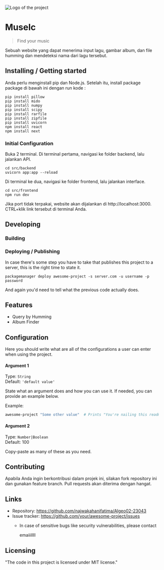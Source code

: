 ![Logo of the project](https://raw.githubusercontent.com/jehna/readme-best-practices/master/sample-logo.png)

# MuseIc
> Find your music

Sebuah website yang dapat menerima input lagu, gambar album, dan file humming dan mendeteksi nama dari lagu tersebut. 

## Installing / Getting started
Anda perlu menginstall pip dan Node.js.
Setelah itu, install package package di bawah ini dengan run kode :
```shell
pip install pillow
pip install mido
pip install numpy
pip install scipy
pip install rarfile
pip install zipfile
pip install uvicorn
npm install react
npm install next
```
### Initial Configuration

Buka 2 terminal.
Di terminal pertama, navigasi ke folder backend, lalu jalankan API.
```shell
cd src/backend
uvicorn app:app --reload
```
Di terminal ke dua, navigasi ke folder frontend, lalu jalankan interface.

```shell
cd src/frontend
npm run dev
```
Jika port tidak terpakai, website akan dijalankan di http://localhost:3000. CTRL+klik link tersebut di terminal Anda. 


## Developing

### Building


### Deploying / Publishing

In case there's some step you have to take that publishes this project to a
server, this is the right time to state it.

```shell
packagemanager deploy awesome-project -s server.com -u username -p password
```

And again you'd need to tell what the previous code actually does.

## Features

* Query by Humming
* Album Finder

## Configuration

Here you should write what are all of the configurations a user can enter when
using the project.

#### Argument 1
Type: `String`  
Default: `'default value'`

State what an argument does and how you can use it. If needed, you can provide
an example below.

Example:
```bash
awesome-project "Some other value"  # Prints "You're nailing this readme!"
```

#### Argument 2
Type: `Number|Boolean`  
Default: 100

Copy-paste as many of these as you need.

## Contributing
Apabila Anda ingin berkontribusi dalam projek ini, silakan fork repository ini dan gunakan feature branch. Pull requests akan diterima dengan hangat.

## Links


- Repository: https://github.com/najwakahanifatima/Algeo02-23043
- Issue tracker: https://github.com/your/awesome-project/issues
  - In case of sensitive bugs like security vulnerabilities, please contact
    
    emaiiillll

## Licensing

"The code in this project is licensed under MIT license."
